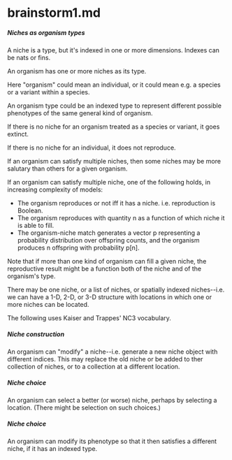 brainstorm1.md
===

##### Niches as organism types

A niche is a type, but it's indexed in one or more dimensions.
Indexes can be nats or fins.

An organism has one or more niches as its type.

Here "organism" could mean an individual, or it could mean e.g. a
species or a variant within a species.

An organism type could be an indexed type to represent different
possible phenotypes of the same general kind of organism.

If there is no niche for an organism treated as a species or
variant, it goes extinct.

If there is no niche for an individual, it does not reproduce.

If an organism can satisfy multiple niches, then some niches may
be more salutary than others for a given organism.

If an organism can satisfy multiple niche, one of the following
holds, in increasing complexity of models:

* The organism reproduces or not iff it has a niche. i.e. reproduction
  is Boolean.
* The organism reproduces with quantity n as a function of which niche
  it is able to fill.
* The organism-niche match generates a vector p representing a
  probability distribution over offspring counts, and the organism
  produces n offspring with probability p[n].

Note that if more than one kind of organism can fill a given
niche, the reproductive result might be a function both of the niche
and of the organism's type.

There may be one niche, or a list of niches, or spatially indexed
niches--i.e. we can have a 1-D, 2-D, or 3-D structure with locations
in which one or more niches can be located.

The following uses Kaiser and Trappes' NC3 vocabulary.

##### Niche construction

An organism can "modify" a niche--i.e. generate a new niche
object with different indices.  This may replace the old niche or
be added to ther collection of niches, or to a collection at a
different location.

##### Niche choice

An organism can select a better (or worse) niche, perhaps by selecting a
location.  (There might be selection on such choices.)


##### Niche choice

An organism can modify its phenotype so that it then satisfies a
different niche, if it has an indexed type.

